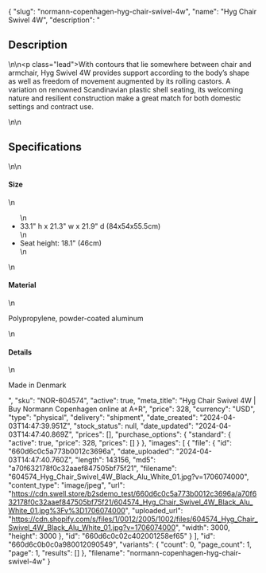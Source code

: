 {
  "slug": "normann-copenhagen-hyg-chair-swivel-4w",
  "name": "Hyg Chair Swivel 4W",
  "description": "<h2>Description</h2>\n<!-- split -->\n<p class=\"lead\">With contours that lie somewhere between chair and armchair, Hyg Swivel 4W provides support according to the body’s shape as well as freedom of movement augmented by its rolling castors. A variation on renowned Scandinavian plastic shell seating, its welcoming nature and resilient construction make a great match for both domestic settings and contract use.</p>\n<!-- split -->\n<h2>Specifications</h2>\n<!-- split -->\n<h4>Size</h4>\n<ul>\n<li>33.1\" h x 21.3\" w x 21.9\" d (84x54x55.5cm)</li>\n<li>Seat height: 18.1\" (46cm)</li>\n</ul>\n<h4>Material</h4>\n<p>Polypropylene, powder-coated aluminum</p>\n<h4>Details</h4>\n<p>Made in Denmark</p>",
  "sku": "NOR-604574",
  "active": true,
  "meta_title": "Hyg Chair Swivel 4W | Buy Normann Copenhagen online at A+R",
  "price": 328,
  "currency": "USD",
  "type": "physical",
  "delivery": "shipment",
  "date_created": "2024-04-03T14:47:39.951Z",
  "stock_status": null,
  "date_updated": "2024-04-03T14:47:40.869Z",
  "prices": [],
  "purchase_options": {
    "standard": {
      "active": true,
      "price": 328,
      "prices": []
    }
  },
  "images": [
    {
      "file": {
        "id": "660d6c0c5a773b0012c3696a",
        "date_uploaded": "2024-04-03T14:47:40.760Z",
        "length": 143156,
        "md5": "a70f632178f0c32aaef847505bf75f21",
        "filename": "604574_Hyg_Chair_Swivel_4W_Black_Alu_White_01.jpg?v=1706074000",
        "content_type": "image/jpeg",
        "url": "https://cdn.swell.store/b2sdemo_test/660d6c0c5a773b0012c3696a/a70f632178f0c32aaef847505bf75f21/604574_Hyg_Chair_Swivel_4W_Black_Alu_White_01.jpg%3Fv%3D1706074000",
        "uploaded_url": "https://cdn.shopify.com/s/files/1/0012/2005/1002/files/604574_Hyg_Chair_Swivel_4W_Black_Alu_White_01.jpg?v=1706074000",
        "width": 3000,
        "height": 3000
      },
      "id": "660d6c0c02c402001258ef65"
    }
  ],
  "id": "660d6c0b0c0a980012090549",
  "variants": {
    "count": 0,
    "page_count": 1,
    "page": 1,
    "results": []
  },
  "filename": "normann-copenhagen-hyg-chair-swivel-4w"
}